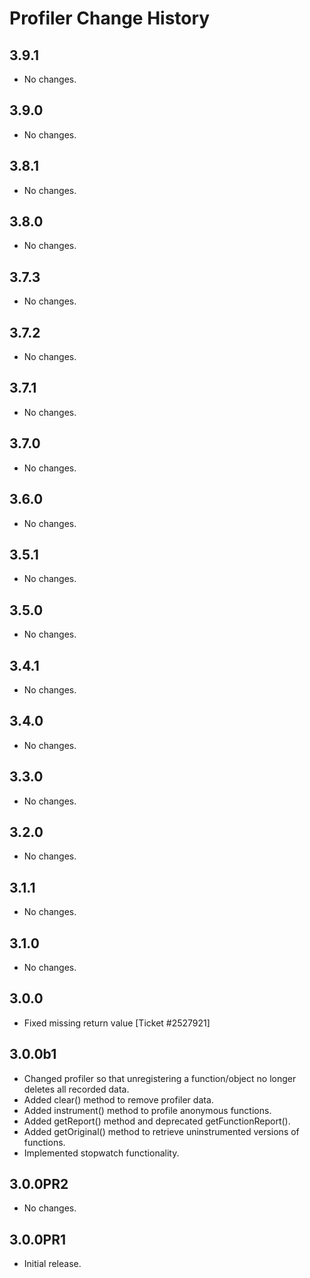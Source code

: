 Profiler Change History
==========================

3.9.1
-----

* No changes.

3.9.0
-----

* No changes.

3.8.1
-----

* No changes.

3.8.0
-----

  * No changes.

3.7.3
-----

* No changes.

3.7.2
-----

* No changes.

3.7.1
-----

* No changes.

3.7.0
-----

* No changes.

3.6.0
-----

* No changes.

3.5.1
-----

* No changes.

3.5.0
-----

* No changes.

3.4.1
-----

* No changes.

3.4.0
-----

* No changes.

3.3.0
-----

* No changes.

3.2.0
-----

* No changes.

3.1.1
-----

* No changes.

3.1.0
-----

* No changes.

3.0.0
-----

* Fixed missing return value [Ticket #2527921]

3.0.0b1
-------

* Changed profiler so that unregistering a function/object no longer deletes all recorded data.
* Added clear() method to remove profiler data.
* Added instrument() method to profile anonymous functions.
* Added getReport() method and deprecated getFunctionReport().
* Added getOriginal() method to retrieve uninstrumented versions of functions.
* Implemented stopwatch functionality.

3.0.0PR2
--------

* No changes.

3.0.0PR1
--------

* Initial release.
